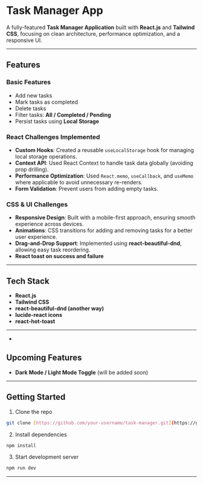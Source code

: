 

# Task Manager App

A fully-featured **Task Manager Application** built with **React.js** and **Tailwind CSS**, focusing on clean architecture, performance optimization, and a responsive UI.

---

## Features

### Basic Features

* Add new tasks
* Mark tasks as completed
* Delete tasks
* Filter tasks: **All / Completed / Pending**
* Persist tasks using **Local Storage**

### React Challenges Implemented

* **Custom Hooks**: Created a reusable `useLocalStorage` hook for managing local storage operations.
* **Context API**: Used React Context to handle task data globally (avoiding prop drilling).
* **Performance Optimization**: Used `React.memo`, `useCallback`, and `useMemo` where applicable to avoid unnecessary re-renders.
* **Form Validation**: Prevent users from adding empty tasks.

### CSS & UI Challenges

* **Responsive Design**: Built with a mobile-first approach, ensuring smooth experience across devices.
* **Animations**: CSS transitions for adding and removing tasks for a better user experience.
* **Drag-and-Drop Support**: Implemented using **react-beautiful-dnd**, allowing easy task reordering.
* **React toast on success and failure**

---

## Tech Stack

* **React.js**
* **Tailwind CSS**
* **react-beautiful-dnd (another way)**
* **lucide-react icons**
* **react-hot-toast**

---

-
## Upcoming Features

* **Dark Mode / Light Mode Toggle** (will be added soon)

---

## Getting Started

1. Clone the repo

```bash
git clone [https://github.com/your-username/task-manager.git](https://github.com/amreshkyadav998/Task_manager_Limetray.git)
```

2. Install dependencies

```bash
npm install
```

3. Start development server

```bash
npm run dev
```

---
